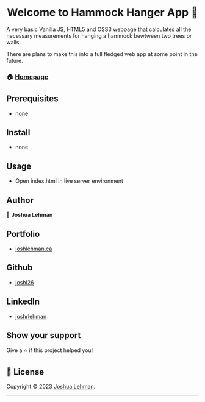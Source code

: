 <h1 align="center">Welcome to Hammock Hanger App 👋</h1>


<p>
A very basic Vanilla JS, HTML5 and CSS3 webpage that calculates all the necessary measurements for hanging a hammock bewtween two trees or walls.

There are plans to make this into a full fledged web app at some point in the future.
</p>

### 🏠 [Homepage](https://github.com/joshl26/hammock_hanger_app)


## Prerequisites

- none

      
## Install

- none


## Usage

- Open index.html in live server environment


## Author
👤 **Joshua Lehman**

## Portfolio
- [joshlehman.ca](https://joshlehman.ca) 

## Github  
- [joshl26](https://github.com/joshl26)  
  
 ## LinkedIn 
- [joshrlehman](https://www.linkedin.com/in/joshrlehman/)
  


## Show your support

Give a ⭐️ if this project helped you!



## 📝 License

Copyright © 2023 [Joshua Lehman](https://github.com/joshl26).<br />


---
